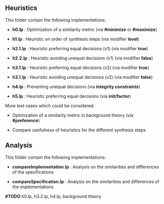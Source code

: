 
## Heuristics

This folder contain the following implementations:

- **h0.lp** : Optimization of a similarity metric (via **#minimize** or **#maximize**)

- **h1.lp** : Heuristic on order of synthesis steps (via modifier **level**)

- **h2.1.lp** : Heuristic preferring equal decisions (v1) (via modifier **true**)

- **h2.2.lp** : Heuristic avoiding unequal decisions (v1) (via modifier **false**)

- **h3.1.lp** : Heuristic preferring equal decisions (v2) (via modifier **true**)

- **h3.1.lp** : Heuristic avoiding unequal decisions (v2) (via modifier **false**)

- **h4.lp** : Preventing unequal decisions (via **integrity constraints**)

- **h5.lp** : Heuristic preferring equal decisions (via **init/factor**)

  

More test cases which could be considered:

- Optimization of a similarity metric in background theory (via **#preference**)

- Compare usefulness of heuristics for the different synthesis steps


## Analysis

This folder contain the following implementations:

- **compareImplementation.lp** : Analysis on the similarities and differences of the specifications

- **compareSpecification.lp** : Analysis on the similarities and differences of the implementations
  

**#TODO** h0.lp, h3.2.lp, h4.lp, background theory

